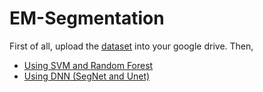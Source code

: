 # EM-Segmentation
First of all, upload the [dataset](https://drive.google.com/drive/folders/1RYIVtrscMG64-y5hVQw8viYUiQZasuaG?usp=sharing) into your google drive.
Then,
* [Using SVM and Random Forest](https://github.com/ray-hu/Image-Segmentation/blob/master/SVM_RF_EM_Segmentation.ipynb)
* [Using DNN (SegNet and Unet)](https://github.com/ray-hu/Image-Segmentation/blob/master/DNN_EM_Pytorch.ipynb)
